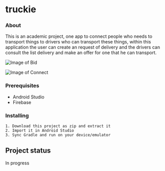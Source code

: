 # truckie 

### About 

This is an academic project, one app to connect people who needs to transport things to drivers who can transport these things, within this application the user can create an request of delivery and the drivers can consult the list delivery and make an offer for one that he can transport. 

![Image of Bid](https://github.com/deguilardi/uqac-8INF865-truckie/images/bid.png)

![Image of Connect](https://github.com/deguilardi/uqac-8INF865-truckie/images/connect.png)


### Prerequisites

* Android Studio 
* Firebase

### Installing

```
1. Download this project as zip and extract it
2. Import it in Android Studio
3. Sync Gradle and run on your device/emulator
```

## Project status

In progress